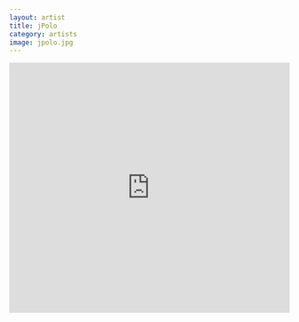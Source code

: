 ```yaml
---
layout: artist
title: jPolo
category: artists
image: jpolo.jpg
---
```

<p></p>
<iframe width="100%" height="450" scrolling="no" frameborder="no" src="https://w.soundcloud.com/player/?url=https%3A//api.soundcloud.com/users/2537404&amp;color=999999&amp;auto_play=false&amp;hide_related=true&amp;show_artwork=false"></iframe>
